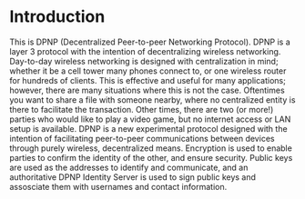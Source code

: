 # Introduction

This is DPNP (Decentralized Peer-to-peer Networking Protocol).
DPNP is a layer 3 protocol with the intention of decentralizing wireless networking.
Day-to-day wireless networking is designed with centralization in mind; whether it be a cell tower many phones connect to, or one wireless router for hundreds of clients. This is effective and useful for many applications; however, there are many situations where this is not the case. Oftentimes you want to share a file with someone nearby, where no centralized entity is there to facilitate the transaction. Other times, there are two (or more!) parties who would like to play a video game, but no internet access or LAN setup is available.
DPNP is a new experimental protocol designed with the intention of facilitating peer-to-peer communications between devices through purely wireless, decentralized means. Encryption is used to enable parties to confirm the identity of the other, and ensure security. Public keys are used as the addresses to identify and communicate, and an authoritative DPNP Identity Server is used to sign public keys and assosciate them with usernames and contact information.
